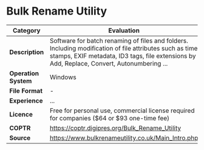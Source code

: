 # Bulk Rename Utility

| Category | Evaluation |
| --- | --- |
| **Description** | Software for batch renaming of files and folders. Including modification of file attributes such as time stamps, EXIF metadata, ID3 tags, file extensions by Add, Replace, Convert, Autonumbering ... |
| **Operation System** | Windows |
| **File Format** | - |
| **Experience** | ... |
| **Licence** |	Free for personal use, commercial license required for companies ($64 or $93 one-time fee) |
| **COPTR** | https://coptr.digipres.org/Bulk_Rename_Utility |
| **Source** | 	https://www.bulkrenameutility.co.uk/Main_Intro.php |
